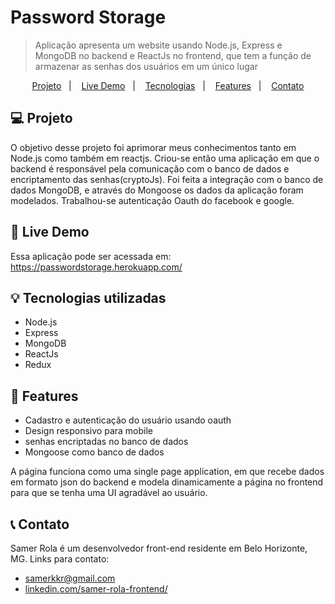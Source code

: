 # Password Storage
> Aplicação apresenta um website usando Node.js, Express e MongoDB no backend e ReactJs no frontend, que tem a função de armazenar as senhas dos usuários em um único lugar

<p align="center">
  <a href="#computer-projeto">Projeto</a>&nbsp;&nbsp;&nbsp;|&nbsp;&nbsp;&nbsp;
  <a href="#high_brightness-live-demo">Live Demo</a>&nbsp;&nbsp;&nbsp;|&nbsp;&nbsp;&nbsp;
  <a href="#bulb-tecnologias-utilizadas">Tecnologias</a>&nbsp;&nbsp;&nbsp;|&nbsp;&nbsp;&nbsp;
  <a href="#memo-features">Features</a>&nbsp;&nbsp;&nbsp;|&nbsp;&nbsp;&nbsp;
  <a href="#telephone_receiver-contato">Contato</a>
</p>


## :computer: Projeto
O objetivo desse projeto foi aprimorar meus conhecimentos tanto em  Node.js como também em reactjs. Criou-se então uma aplicação em que o backend é responsável pela comunicação com o banco de dados e encriptamento das senhas(cryptoJs). Foi feita a integração com o banco de dados MongoDB, e através do Mongoose os dados da aplicação foram modelados. Trabalhou-se autenticação Oauth do facebook e google.


## :high_brightness: Live Demo
Essa aplicação pode ser acessada em: https://passwordstorage.herokuapp.com/

## :bulb: Tecnologias utilizadas
* Node.js
* Express
* MongoDB
* ReactJs
* Redux


## :memo: Features

* Cadastro e autenticação do usuário usando oauth
* Design responsivo para mobile
* senhas encriptadas no banco de dados
* Mongoose como banco de dados 

A página funciona como uma single page application, em que recebe dados em formato json do backend e modela dinamicamente a página no frontend para que se tenha uma UI agradável ao usuário.


## :telephone_receiver: Contato
Samer Rola é um desenvolvedor front-end residente em Belo Horizonte, MG. Links para contato:

* samerkkr@gmail.com
* [linkedin.com/samer-rola-frontend/](https://www.linkedin.com/in/samer-rola-frontend/)